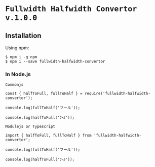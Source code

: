 # `Fullwidth Halfwidth Convertor v.1.0.0`

## Installation
Using npm:
```
$ npm i -g npm
$ npm i --save fullwidth-halfwidth-convertor
```

### In Node.js
`Commonjs`
```JS
const { halfToFull, fullToHalf } = require('fullwidth-halfwidth-convertor');

console.log(fullToHalf('フール'));

console.log(halfToFull('ﾌｰﾙ'));

```

`Modulejs or Typescript`
```TS
import { halfToFull, fullToHalf } from 'fullwidth-halfwidth-convertor';

console.log(fullToHalf('フール'));

console.log(halfToFull('ﾌｰﾙ'));
```